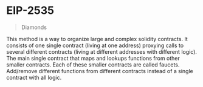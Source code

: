 # EIP-2535

> Diamonds

This method is a way to organize large and complex solidity contracts. It consists of one single contract (living at one address) proxying calls to several different contracts (living at different addresses with different logic). The main single contract that maps and lookups functions from other smaller contracts. Each of these smaller contracts are called faucets. Add/remove different functions from different contracts instead of a single contract with all logic.

